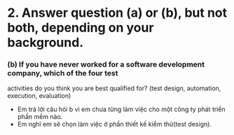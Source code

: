 # 2. Answer question (a) or (b), but not both, depending on your background.

### (b) If you have never worked for a software development company, which of the four test
activities do you think you are best qualified for? (test design, automation, execution,
evaluation)

- Em trả lời câu hỏi b vì em chưa từng làm việc cho một công ty phát triển phần mềm nào.
- Em nghĩ em sẽ chọn làm việc ở phần thiết kế kiểm thử(test design).
